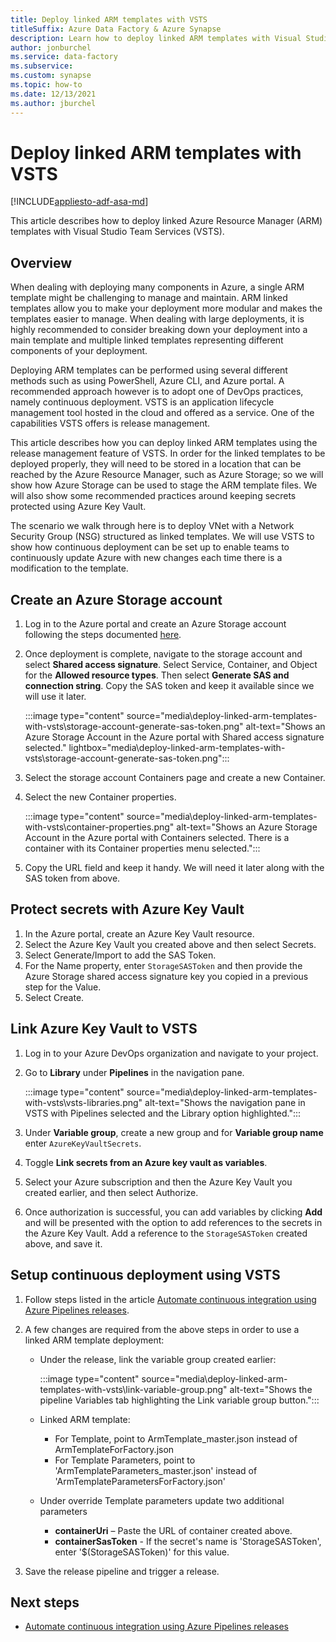 ```yaml
---
title: Deploy linked ARM templates with VSTS
titleSuffix: Azure Data Factory & Azure Synapse
description: Learn how to deploy linked ARM templates with Visual Studio Team Services (VSTS). 
author: jonburchel
ms.service: data-factory
ms.subservice: 
ms.custom: synapse
ms.topic: how-to
ms.date: 12/13/2021
ms.author: jburchel
---
```

# Deploy linked ARM templates with VSTS

[!INCLUDE[appliesto-adf-asa-md](includes/appliesto-adf-asa-md.md)]

This article describes how to deploy linked Azure Resource Manager (ARM) templates with Visual Studio Team Services (VSTS).

## Overview

When dealing with deploying many components in Azure, a single ARM template might be challenging to manage and maintain.  ARM linked templates allow you to make your deployment more modular and makes the templates easier to manage.  When dealing with large deployments, it is highly recommended to consider breaking down your deployment into a main template and multiple linked templates representing different components of your deployment.

Deploying ARM templates can be performed using several different methods such as using PowerShell, Azure CLI, and Azure portal.  A recommended approach however is to adopt one of DevOps practices, namely continuous deployment.  VSTS is an application lifecycle management tool hosted in the cloud and offered as a service.  One of the capabilities VSTS offers is release management.

This article describes how you can deploy linked ARM templates using the release management feature of VSTS. In order for the linked templates to be deployed properly, they will need to be stored in a location that can be reached by the Azure Resource Manager, such as Azure Storage; so we will show how Azure Storage can be used to stage the ARM template files.  We will also show some recommended practices around keeping secrets protected using Azure Key Vault.

The scenario we  walk through here is to deploy VNet with a Network Security Group (NSG) structured as linked templates.  We will use VSTS to show how continuous deployment can be set up to enable teams to continuously update Azure with new changes each time there is a modification to the template.

## Create an Azure Storage account

1. Log in to the Azure portal and create an Azure Storage account following the steps documented [here](../storage/common/storage-account-create.md?tabs=azure-portal).
1. Once deployment is complete, navigate to the storage account and select **Shared access signature**.  Select Service, Container, and Object for the **Allowed resource types**.  Then select **Generate SAS and connection string**. Copy the SAS token and keep it available since we will use it later.

   :::image type="content" source="media\deploy-linked-arm-templates-with-vsts\storage-account-generate-sas-token.png" alt-text="Shows an Azure Storage Account in the Azure portal with Shared access signature selected." lightbox="media\deploy-linked-arm-templates-with-vsts\storage-account-generate-sas-token.png":::

1. Select the storage account Containers page and create a new Container.
1. Select the new Container properties. 
   
   :::image type="content" source="media\deploy-linked-arm-templates-with-vsts\container-properties.png" alt-text="Shows an Azure Storage Account in the Azure portal with Containers selected.  There is a container with its Container properties menu selected.":::

1. Copy the URL field and keep it handy.  We will need it later along with the SAS token from above.

## Protect secrets with Azure Key Vault

1. In the Azure portal, create an Azure Key Vault resource.
1. Select the Azure Key Vault you created above and then select Secrets.
1. Select Generate/Import to add the SAS Token.
1. For the Name property, enter `StorageSASToken` and then provide the Azure Storage shared access signature key you copied in a previous step for the Value.
1. Select Create.

## Link Azure Key Vault to VSTS

1. Log in to your Azure DevOps organization and navigate to your project.
1. Go to **Library** under **Pipelines** in the navigation pane.

   :::image type="content" source="media\deploy-linked-arm-templates-with-vsts\vsts-libraries.png" alt-text="Shows the navigation pane in VSTS with Pipelines selected and the Library option highlighted.":::

1. Under **Variable group**, create a new group and for **Variable group name** enter `AzureKeyVaultSecrets`.
1. Toggle **Link secrets from an Azure key vault as variables**.
1. Select your Azure subscription and then the Azure Key Vault you created earlier, and then select Authorize.
1. Once authorization is successful, you can add variables by clicking **Add** and will be presented with the option to add references to the secrets in the Azure Key Vault. Add a reference to the `StorageSASToken` created above, and save it.

## Setup continuous deployment using VSTS

1. Follow steps listed in the article [Automate continuous integration using Azure Pipelines releases](continuous-integration-delivery-automate-azure-pipelines.md#set-up-an-azure-pipelines-release).
1. A few changes are required from the above steps in order to use a linked ARM template deployment: 
   - Under the release, link the variable group created earlier:
   
     :::image type="content" source="media\deploy-linked-arm-templates-with-vsts\link-variable-group.png" alt-text="Shows the pipeline Variables tab highlighting the Link variable group button.":::

   - Linked ARM template:
      - For Template, point to ArmTemplate_master.json instead of ArmTemplateForFactory.json
      - For Template Parameters, point to 'ArmTemplateParameters_master.json' instead of 'ArmTemplateParametersForFactory.json'
   - Under override Template parameters update two additional parameters
      - **containerUri** – Paste the URL of container created above.
      - **containerSasToken** - If the secret's name is 'StorageSASToken', enter '$(StorageSASToken)' for this value.

1. Save the release pipeline and trigger a release.

## Next steps
- [Automate continuous integration using Azure Pipelines releases](continuous-integration-delivery-automate-azure-pipelines.md)
